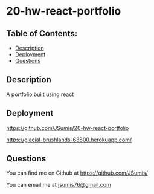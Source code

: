 # 20-hw-react-portfolio

  ## Table of Contents:
  - [Description](#description)
  - [Deployment](#deployment)
  - [Questions](#questions)

  ## Description

  A portfolio built using react

 ## Deployment

https://github.com/JSumis/20-hw-react-portfolio

https://glacial-brushlands-63800.herokuapp.com/



  ## Questions

  You can find me on Github at https://github.com/JSumis/

  You can email me at jsumis76@gmail.com